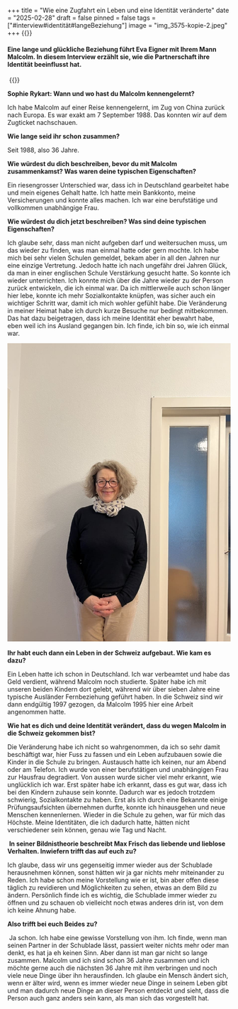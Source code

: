 +++
title = "Wie eine Zugfahrt ein Leben und eine Identität veränderte"
date = "2025-02-28"
draft = false
pinned = false
tags = ["#interview#identität#langeBeziehung"]
image = "img_3575-kopie-2.jpeg"
+++
{{<lead>}}

#### Eine lange und glückliche Beziehung führt Eva Eigner mit Ihrem Mann Malcolm. In diesem Interview erzählt sie, wie die Partnerschaft ihre Identität beeinflusst hat.

 {{<lead>}}



**Sophie Rykart: Wann und wo hast du Malcolm kennengelernt?**

Ich habe Malcolm auf einer Reise kennengelernt, im Zug von China zurück nach Europa. Es war exakt am 7 September 1988. Das konnten wir auf dem Zugticket nachschauen.



 **Wie lange seid ihr schon zusammen?**

Seit 1988, also 36 Jahre.



**Wie würdest du dich beschreiben, bevor du mit Malcolm zusammenkamst? Was waren deine typischen Eigenschaften?**

Ein riesengrosser Unterschied war, dass ich in Deutschland gearbeitet habe und mein eigenes Gehalt hatte. Ich hatte mein Bankkonto, meine Versicherungen und konnte alles machen. Ich war eine berufstätige und vollkommen unabhängige Frau.



**Wie würdest du dich jetzt beschreiben? Was sind deine typischen Eigenschaften?**

Ich glaube sehr, dass man nicht aufgeben darf und weitersuchen muss, um das wieder zu finden, was man einmal hatte oder gern mochte. Ich habe mich bei sehr vielen Schulen gemeldet, bekam aber in all den Jahren nur eine einzige Vertretung. Jedoch hatte ich nach ungefähr drei Jahren Glück, da man in einer englischen Schule Verstärkung gesucht hatte. So konnte ich wieder unterrichten. Ich konnte mich über die Jahre wieder zu der Person zurück entwickeln, die ich einmal war. Da ich mittlerweile auch schon länger hier lebe, konnte ich mehr Sozialkontakte knüpfen, was sicher auch ein wichtiger Schritt war, damit ich mich wohler gefühlt habe. Die Veränderung in meiner Heimat habe ich durch kurze Besuche nur bedingt mitbekommen. Das hat dazu beigetragen, dass ich meine Identität eher bewahrt habe, eben weil ich ins Ausland gegangen bin. Ich finde, ich bin so, wie ich einmal war.



![Eva Eigner in ihrer gemeinsamen Wohnung mit ihrem Mann Malcolm in Bern](img_3575-kopie-2.jpeg)



**Ihr habt euch dann ein Leben in der Schweiz aufgebaut. Wie kam es dazu?** 

Ein Leben hatte ich schon in Deutschland. Ich war verbeamtet und habe das Geld verdient, während Malcolm noch studierte. Später habe ich mit unseren beiden Kindern dort gelebt, während wir über sieben Jahre eine typische Ausländer Fernbeziehung geführt haben. In die Schweiz sind wir dann endgültig 1997 gezogen, da Malcolm 1995 hier eine Arbeit angenommen hatte.



**Wie hat es dich und deine Identität verändert, dass du wegen Malcolm in die Schweiz gekommen bist?**

Die Veränderung habe ich nicht so wahrgenommen, da ich so sehr damit beschäftigt war, hier Fuss zu fassen und ein Leben aufzubauen sowie die Kinder in die Schule zu bringen. Austausch hatte ich keinen, nur am Abend oder am Telefon. Ich wurde von einer berufstätigen und unabhängigen Frau zur Hausfrau degradiert. Von aussen wurde sicher viel mehr erkannt, wie unglücklich ich war. Erst später habe ich erkannt, dass es gut war, dass ich bei den Kindern zuhause sein konnte. Dadurch war es jedoch trotzdem schwierig, Sozialkontakte zu haben. Erst als ich durch eine Bekannte einige Prüfungsaufsichten übernehmen durfte, konnte ich hinausgehen und neue Menschen kennenlernen. Wieder in die Schule zu gehen, war für mich das Höchste. Meine Identitäten, die ich dadurch hatte, hätten nicht verschiedener sein können, genau wie Tag und Nacht. 



 **In seiner Bildnistheorie beschreibt Max Frisch das liebende und lieblose Verhalten. Inwiefern trifft das auf euch zu?** 

Ich glaube, dass wir uns gegenseitig immer wieder aus der Schublade herausnehmen können, sonst hätten wir ja gar nichts mehr miteinander zu Reden. Ich habe schon meine Vorstellung wie er ist, bin aber offen diese täglich zu revidieren und Möglichkeiten zu sehen, etwas an dem Bild zu ändern. Persönlich finde ich es wichtig, die Schublade immer wieder zu öffnen und zu schauen ob vielleicht noch etwas anderes drin ist, von dem ich keine Ahnung habe.



**Also trifft bei euch Beides zu?**

 Ja schon. Ich habe eine gewisse Vorstellung von ihm. Ich finde, wenn man seinen Partner in der Schublade lässt, passiert weiter nichts mehr oder man denkt, es hat ja eh keinen Sinn. Aber dann ist man gar nicht so lange zusammen. Malcolm und ich sind schon 36 Jahre zusammen und ich möchte gerne auch die nächsten 36 Jahre mit ihm verbringen und noch viele neue Dinge über ihn herausfinden. Ich glaube ein Mensch ändert sich, wenn er älter wird, wenn es immer wieder neue Dinge in seinem Leben gibt und man dadurch neue Dinge an dieser Person entdeckt und sieht, dass die Person auch ganz anders sein kann, als man sich das vorgestellt hat.
